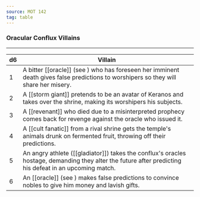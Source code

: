 ```yaml
---
source: MOT 142
tag: table
---
```


### Oracular Conflux Villains
---
|d6|Villain|
|----|------------|
|1|A bitter [[oracle]] (see ) who has foreseen her imminent death gives false predictions to worshipers so they will share her misery.|
|2|A [[storm giant]] pretends to be an avatar of Keranos and takes over the shrine, making its worshipers his subjects.|
|3|A [[revenant]] who died due to a misinterpreted prophecy comes back for revenge against the oracle who issued it.|
|4|A [[cult fanatic]] from a rival shrine gets the temple's animals drunk on fermented fruit, throwing off their predictions.|
|5|An angry athlete ([[gladiator]]) takes the conflux's oracles hostage, demanding they alter the future after predicting his defeat in an upcoming match.|
|6|An [[oracle]] (see ) makes false predictions to convince nobles to give him money and lavish gifts.|

